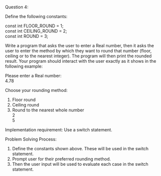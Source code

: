 Question 4:

Define the following constants:

const int FLOOR_ROUND = 1;\
const int CEILING_ROUND = 2;\
const int ROUND = 3;

Write a program that asks the user to enter a Real number, then it asks the user to enter the method by which they want to round that number (floor, ceiling or to the nearest integer). The program will then print the rounded result.
Your program should interact with the user exactly as it shows in the following example:

Please enter a Real number:\
4.78

Choose your rounding method:
1. Floor round
2. Ceiling round
3. Round to the nearest whole number\
2\
5

Implementation requirement: Use a switch statement.

Problem Solving Process:
1. Define the constants shown above. These will be used in the switch statement.
2. Prompt user for their preferred rounding method.
3. Then the user input will be used to evaluate each case in the switch statement.